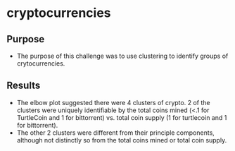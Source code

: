# cryptocurrencies
## Purpose
- The purpose of this challenge was to use clustering to identify groups of crytocurrencies.

## Results
- The elbow plot suggested there were 4 clusters of crypto. 2 of the clusters were uniquely identifiable by the total coins mined (<.1 for TurtleCoin and 1 for bittorrent) vs. total coin supply (1 for turtlecoin and 1 for bittorrent).
- The other 2 clusters were different from their principle components, although not distinctly so from the total coins mined or total coin supply.
